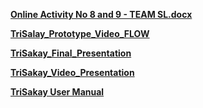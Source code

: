 **[Online Activity No 8 and 9 - TEAM SL.docx](https://malayancollegesmindanaoo365-my.sharepoint.com/:u:/g/personal/rmlagat_mcm_edu_ph/EQSejC9gJNFGhGhY9k6Ktb4BzmyG65C6NZMVqN5NBDwE0A?e=nlQq4h)**

**[TriSalay_Prototype_Video_FLOW](https://malayancollegesmindanaoo365-my.sharepoint.com/:v:/g/personal/rmlagat_mcm_edu_ph/EdPSwWuBnlpCpnqYjKBHsOoBiMPK0JanF-FhHg-e6oOTjA?nav=eyJyZWZlcnJhbEluZm8iOnsicmVmZXJyYWxBcHAiOiJPbmVEcml2ZUZvckJ1c2luZXNzIiwicmVmZXJyYWxBcHBQbGF0Zm9ybSI6IldlYiIsInJlZmVycmFsTW9kZSI6InZpZXciLCJyZWZlcnJhbFZpZXciOiJNeUZpbGVzTGlua0NvcHkifX0&e=PHxPva)**

**[TriSakay_Final_Presentation](https://malayancollegesmindanaoo365-my.sharepoint.com/:u:/g/personal/rmlagat_mcm_edu_ph/EcLrqUaIvytGs97BzpyA46IBU6i8A03mW4DL9LIAYY2B9g?e=DljoTR)**

**[TriSakay_Video_Presentation](https://malayancollegesmindanaoo365-my.sharepoint.com/:v:/g/personal/rmlagat_mcm_edu_ph/EdJIHWICoitIpa6wIfyjUWIBzqpawE57fmjy1tYXVdf2UQ?nav=eyJyZWZlcnJhbEluZm8iOnsicmVmZXJyYWxBcHAiOiJPbmVEcml2ZUZvckJ1c2luZXNzIiwicmVmZXJyYWxBcHBQbGF0Zm9ybSI6IldlYiIsInJlZmVycmFsTW9kZSI6InZpZXciLCJyZWZlcnJhbFZpZXciOiJNeUZpbGVzTGlua0NvcHkifX0&e=mQG23k)**

**[TriSakay User Manual](https://malayancollegesmindanaoo365-my.sharepoint.com/:b:/g/personal/rmlagat_mcm_edu_ph/EdSNG4l95UxBprQ3JmP8XFwBXE5TOKnhZdK1q0YpiPg5Ew?e=5vxBw5)**
